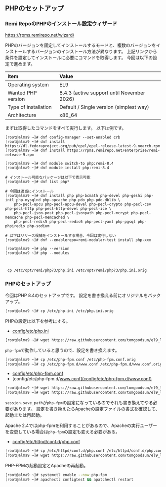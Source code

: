 ## PHPのセットアップ

### Remi RepoのPHPのインストール設定ウィザード

https://rpms.remirepo.net/wizard/

PHPのバージョンを固定してインストールするモードと、複数のバージョンをインストールするバージョンのインストール方法が異なります。
上記リンクから条件を設定してインストールに必要にコマンドを取得します。
今回は以下の設定で進めます。

|Item|Value|
|:---|:---|
|Operating system|EL9|
|Wanted PHP version|8.4.3 (active support until November 2026)|
|Type of installation|Default / Single version (simplest way)|
|Architecture|x86_64|

まずは取得したコマンドをすべて実行します。
以下は例です。
```
[root@alma9 ~]# dnf config-manager --set-enabled crb
[root@alma9 ~]# dnf install https://dl.fedoraproject.org/pub/epel/epel-release-latest-9.noarch.rpm
[root@alma9 ~]# dnf install https://rpms.remirepo.net/enterprise/remi-release-9.rpm

[root@alma9 ~]# dnf module switch-to php:remi-8.4
[root@alma9 ~]# dnf module install php:remi-8.4

# インストール可能なパッケージは以下で表示可能
[root@alma9 ~]# dnf list php*

# 今回は適当にインストール
[root@alma9 ~]# dnf install php php-bcmath php-devel php-geshi php-intl php-mysqlnd php-opcache php-pdo php-pdo-dblib \
    php-pecl-apcu php-pecl-apcu-devel php-pecl-crypto php-pecl-csv php-pecl-http php-pecl-http-devel php-pecl-ice \
    php-pecl-json-post php-pecl-jsonpath php-pecl-mcrypt php-pecl-memcache php-pecl-memcached \
    php-pecl-redis5 php-pecl-redis6 php-pecl-yaml php-pgsql php-phpiredis php-sodium

# 以下はリリース候補をインストールする場合、今回は実行しない
[root@alma9 ~]# dnf --enablerepo=remi-modular-test install php-xxx

[root@alma9 ~]# php --version
[root@alma9 ~]# php --modules



 cp /etc/opt/remi/php73/php.ini /etc/opt/remi/php73/php.ini.orig
```


### PHPのセットアップ

今回はPHP 8.4のセットアップです。
設定を書き換える前にオリジナルをバックアップ。

```bash
[root@alma9 ~]# cp /etc/php.ini /etc/php.ini.orig
```

PHPの設定は以下を参考にする。
- [config/etc/php.ini](config/etc/php.ini)

```bash
[root@alma9 ~]# wget https://raw.githubusercontent.com/tomgoodsun/el9_lamp_configs/master/config/etc/php.ini -O /etc/php.ini
```

`php-fpm`で動作していると思うので、設定を書き換えます。

```bash
[root@alma9 ~]# cp /etc/php-fpm.conf /etc/php-fpm.conf.orig
[root@alma9 ~]# cp /etc/php-fpm.d/www.conf /etc/php-fpm.d/www.conf.orig
```

- [config/etc/php-fpm.conf](config/etc/php-fpm.conf)
- [config/etc/php-fpm.d/www.conf](config/etc/php-fpm.d/www.conf)

```bash
[root@alma9 ~]# wget https://raw.githubusercontent.com/tomgoodsun/el9_lamp_configs/master/config/etc/php-fpm.conf -O /etc/php-fpm.conf
[root@alma9 ~]# wget https://raw.githubusercontent.com/tomgoodsun/el9_lamp_configs/master/config/etc/php-fpm.d/www.conf -O /etc/php-fpm.d/www.conf
```

`session.save_path`が`php-fpm`の設定になっているのでそれも書き換えてやる必要があります。
設定を書き換えたらApacheの設定ファイルの書式を確認して、起動または再起動。

Apache 2.4ではphp-fpmを利用することがあるので、Apacheの実行ユーザーを変更している場合は`php-fpm`の設定も変える必要がある。

- [config/etc/httpd/conf.d/php.conf](config/etc/httpd/conf.d/php.conf)

```bash
[root@alma9 ~]# cp /etc/httpd/conf.d/php.conf /etc/httpd/conf.d/php.conf.orig
[root@alma9 ~]# wget https://raw.githubusercontent.com/tomgoodsun/el9_lamp_configs/master/config/etc/httpd/conf.d/php.conf -O /etc/httpd/conf.d/php.conf
```

PHP-FPMの起動設定とApacheの再起動。

```bash
[root@alma9 ~]# systemctl enable --now php-fpm
[root@alma9 ~]# apachectl configtest && apatchectl restart
```
